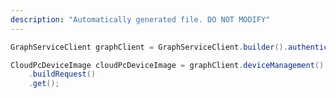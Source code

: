 ```yaml
---
description: "Automatically generated file. DO NOT MODIFY"
---
```

<!-- markdownlint-disable MD041 -->

```java
GraphServiceClient graphClient = GraphServiceClient.builder().authenticationProvider( authProvider ).buildClient();

CloudPcDeviceImage cloudPcDeviceImage = graphClient.deviceManagement().virtualEndpoint().deviceImages("{id}")
    .buildRequest()
    .get();
```
